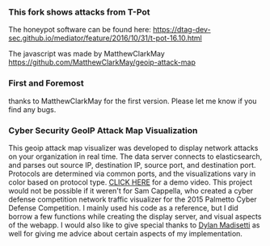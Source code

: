 ### This fork shows attacks from T-Pot

The honeypot software can be found here:
https://dtag-dev-sec.github.io/mediator/feature/2016/10/31/t-pot-16.10.html

The javascript was made by MatthewClarkMay
https://github.com/MatthewClarkMay/geoip-attack-map



### First and Foremost
thanks to MatthewClarkMay for the first version. Please let me know if you find any bugs.

### Cyber Security GeoIP Attack Map Visualization
This geoip attack map visualizer was developed to display network attacks on your organization in real time. The data server connects to elasticsearch, and parses out source IP, destination IP, source port, and destination port. Protocols are determined via common ports, and the visualizations vary in color based on protocol type. [CLICK HERE](https://www.youtube.com/watch?v=zTvLJjTzJnU) for a demo video. This project would not be possible if it weren't for Sam Cappella, who created a cyber defense competition network traffic visualizer for the 2015 Palmetto Cyber Defense Competition. I mainly used his code as a reference, but I did borrow a few functions while creating the display server, and visual aspects of the webapp. I would also like to give special thanks to [Dylan Madisetti](http://www.dylanmadisetti.com/) as well for giving me advice about certain aspects of my implementation.

